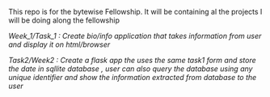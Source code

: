 This repo is for the bytewise Fellowship. It will be containing al the projects I will be doing along the fellowship

*Week_1/Task_1 :  Create bio/info application that takes information from user and display it on html/browser* 

*Task2/Week2 : Create a flask app the uses the same task1 form and store the date in sqllite database , user can also query the database using any unique identifier and show the information extracted from database to the user*

